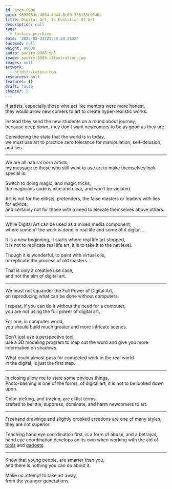 ```yaml
---
id: poem-0906
guid: 9898983e-4664-4a44-8c69-753f35c9040a
title: Digital Art, Is Evolution Of Art
description: null
tags:
  - furkies-purrkies
date: '2022-08-23T23:55:23.552Z'
lastmod: null
weight: 90600
audio: poetry-0906.mp3
image: poetry-0906-illustration.jpg
images: null
artwork:
  - https://catpea.com
resources: null
features: {}
draft: false
chapter: 5
---
```


If artists, especially those who act like mentors were more honest,\
they would allow new comers to art to create hyper-realistic works.

Instead they send the new students on a round about journey,\
because deep down, they don’t want newcomers to be as good as they are.

Considering the state that the world is in today,\
we must use art to practice zero tolerance for manipulation, self-delusion, and lies.

---

We are all natural born artists,\
my message to those who still want to use art to make themselves look special is:

Switch to doing magic, and magic tricks,\
the magicians code is nice and clear, and won’t be violated.

Art is not for the elitists, pretenders, the false masters or leaders with lies for advice,\
and certainly not for those with a need to elevate themselves above others.

---

While Digital Art can be used as a mixed media component,\
where some of the work is done in real life and some of it digital...

It is a new beginning, it starts where real life art stopped,\
it is not to replicate real life art, it is to take it to the net level.

Though it is wonderful, to paint with virtual oils,\
or replicate the process of old masters...

That is only a creative use case,\
and not the aim of digital art.

---

We must not squander the Full Power of Digital Art,\
on reproducing what can be done without computers.

I repeat, if you can do it without the need for a computer,\
you are not using the full power of digital art.

For one, in computer world,\
you should build much greater and more intricate scenes.

Don’t just use a perspective tool,\
use a 3D modeling program to map out the word and give you more information on shadows.

What could almost pass for completed work in the real world\
in the digital, is just the first step.

---

In closing allow me to state some obvious things,\
Photo-bashing is one of the forms, of digital art, it is not to be looked down upon.

Color-picking, and tracing, are elitist terms,\
crafted to belittle, suppress, dominate, and harm newcomers to art.

---

Freehand drawings and slightly crooked creations are one of many styles,\
they are not superior.

Teaching hand eye coordination first, is a form of abuse, and a betrayal,\
hand eye coordination develops on its own when working with the aid of [tools](https://www.youtube.com/watch?v=XCVJyFHcb38) and [gadgets](https://www.youtube.com/watch?v=bKtURFkwX6k).

---

Know that young people, are smarter than you,\
and there is nothing you can do about it.

Make no attempt to take art away,\
from the younger generations.
